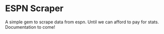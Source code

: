 # ESPN Scraper

A simple gem to scrape data from espn. Until we can afford to pay for stats. Documentation to come!